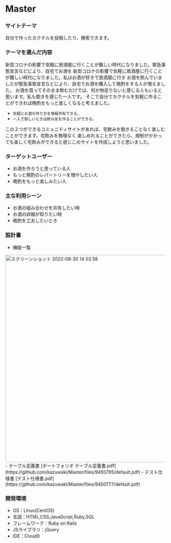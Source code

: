 # Master

### サイトテーマ
自分で作ったカクテルを投稿したり、検索できます。

### テーマを選んだ内容
新型コロナの影響で気軽に居酒屋に行くことが難しい時代になりました。緊急事態宣言などにより、自宅でお酒を
新型コロナの影響で気軽に居酒屋に行くことが難しい時代になりました。私はお酒が好きで居酒屋に行き
お酒を飲んでいましたが緊急事態宣言などにより、自宅でお酒を購入して晩酌をする人が増えました。
お酒を買ってそのまま飲むだけでは、何か物足りないと感じる人もいると思います。私も飽きを感じた一人です。
そこで自分でカクテルを気軽に作ることができれば晩酌をもっと楽しくなると考えました。
- `気軽にお酒の作り方を情報共有できる。`
- `一人で寂しいときは飲み友を作ることができる。`

この２つができるコミュニティサイトがあれば、宅飲みを飽きることなく楽しむことができます。宅飲みを無理なく
楽しめれることができたら、規制がかかっても楽しく宅飲みができると感じこのサイトを作成しようと思いました。

### ターゲットユーザー
- お酒を作ろうと思っている人
- もっと晩酌のレパートリーを増やしたい人
- 晩酌をもっと楽しみたい人

### 主な利用シーン
- お酒の組み合わせを共有したい時
- お酒の詳細が知りたい時
- 晩酌を工夫したいとき

### 設計書
- 機能一覧
<img width="649" alt="スクリーンショット 2022-08-30 14 03 58" src="https://user-images.githubusercontent.com/104773179/187353471-c47df432-d2f5-4239-adea-03e3b3b5c95b.png">
- テーブル定義書
[ポートフォリオ テーブル定義書.pdf](https://github.com/kazuwaki/Master/files/9450795/default.pdf)
- テスト仕様書
[テスト仕様書.pdf](https://github.com/kazuwaki/Master/files/9450777/default.pdf)




### 開発環境
- OS：Linux(CentOS)
- 言語：HTML,CSS,JavaScript,Ruby,SQL
- フレームワーク：Ruby on Rails
- JSライブラリ：jQuery
- IDE：Cloud9

